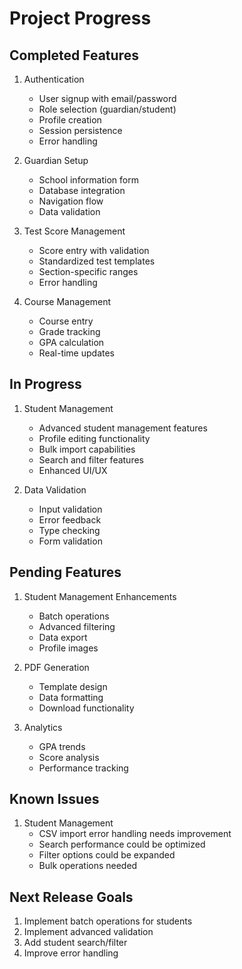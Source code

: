 # Project Progress

## Completed Features
1. Authentication
   - User signup with email/password
   - Role selection (guardian/student)
   - Profile creation
   - Session persistence
   - Error handling

2. Guardian Setup
   - School information form
   - Database integration
   - Navigation flow
   - Data validation

3. Test Score Management
   - Score entry with validation
   - Standardized test templates
   - Section-specific ranges
   - Error handling

4. Course Management
   - Course entry
   - Grade tracking
   - GPA calculation
   - Real-time updates

## In Progress
1. Student Management
   - Advanced student management features
   - Profile editing functionality
   - Bulk import capabilities
   - Search and filter features
   - Enhanced UI/UX

2. Data Validation
   - Input validation
   - Error feedback
   - Type checking
   - Form validation

## Pending Features
1. Student Management Enhancements
   - Batch operations
   - Advanced filtering
   - Data export
   - Profile images

2. PDF Generation
   - Template design
   - Data formatting
   - Download functionality

3. Analytics
   - GPA trends
   - Score analysis
   - Performance tracking

## Known Issues
1. Student Management
   - CSV import error handling needs improvement
   - Search performance could be optimized
   - Filter options could be expanded
   - Bulk operations needed

## Next Release Goals
1. Implement batch operations for students
2. Implement advanced validation
3. Add student search/filter
4. Improve error handling